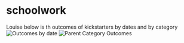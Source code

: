 # schoolwork
Louise below is th outcomes of kickstarters by dates and by category
![Outcomes by date](https://user-images.githubusercontent.com/96025706/147032150-b4183d03-5d97-44a8-b4cd-fa5830c79312.png)
![Parent Category Outcomes](https://user-images.githubusercontent.com/96025706/147032215-dd1768d0-6228-4949-878e-c49ac928b779.png)

